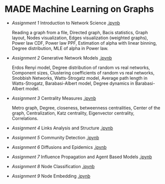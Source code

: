 # MADE Machine Learning on Graphs

- *Assignment 1* Introduction to Network Science [.ipynb](https://github.com/truEngineer/made_ml_graphs/blob/main/a1_networkx_intro.ipynb)
   
  Reading a graph from a file, Directed graph, Bacis statistics, Graph layout, Nodes visualization, Edges visualization (weighted graphs), Power law CDF, Power law PPF, Estimation of alpha with linear binning, Degree distribution, MLE of alpha in Power law.
   
- *Assignment 2* Generative Network Models [.ipynb](https://github.com/truEngineer/made_ml_graphs/blob/main/a2_gen_network_models.ipynb)

  Erdos Renyi model, Degree distribution of random vs real networks, Component sizes, Clustering coefficients of random vs real networks, Snobbish Networks, Watts-Strogatz model, Average path length in Watts-Strogatz, Barabasi-Albert model, Degree dynamics in Barabasi-Albert model.

- *Assignment 3* Centrality Measures [.ipynb](https://github.com/truEngineer/made_ml_graphs/blob/main/a3_centrality_measures.ipynb)

  Metro graph, Degree, closeness, betweenness centralities, Center of the graph, Centralization, Katz centrality, Eigenvector centrality, Correlations.

- *Assignment 4* Links Analysis and Structure [.ipynb](https://github.com/truEngineer/made_ml_graphs/blob/main/a4_link_structure.ipynb)

- *Assignment 5* Community Detection [.ipynb](https://github.com/truEngineer/made_ml_graphs/blob/main/a5_community_detection.ipynb)

- *Assignment 6* Diffusions and Epidemics [.ipynb](https://github.com/truEngineer/made_ml_graphs/blob/main/a6_diffusions_epidemics.ipynb)

- *Assignment 7* Influence Propagation and Agent Based Models [.ipynb](https://github.com/truEngineer/made_ml_graphs/blob/main/a7_influence_agents.ipynb)

- *Assignment 8* Node Classification [.ipynb](https://github.com/truEngineer/made_ml_graphs/blob/main/a8_node_classification.ipynb)

- *Assignment 9* Node Embedding [.ipynb](https://github.com/truEngineer/made_ml_graphs/blob/main/a9_node_embedding.ipynb)
